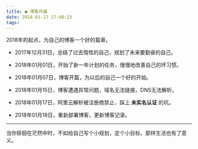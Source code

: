 ```yaml
---
title: ● 博客开篇
date: 2018-01-17 17:08:23
tags: 
---
```


2018年的起点，为自己的博客一个好的篇章。


+ 2017年12月31日，总结了过去惰性的自己，规划了未来要勤奋的自己。

+ 2018年01月01日，开始了新一年计划的任务，慢慢地改善自己的坏习惯。

+ 2018年01月07日，博客开篇，为以后的自己一个好的开始。

+ 2018年01月15日，博客遭遇异常问题，域名无法链接，DNS无法解析。

+ 2018年01月17日，阿里云解析被注册商禁止，踩上 **未实名认证** 的坑。

+ 2018年01月18日，重新部署博客，更新博客记录。

--- 
当你徘徊在茫然中时，不如给自己写个小规划，定个小目标，那样生活也有了意义。


